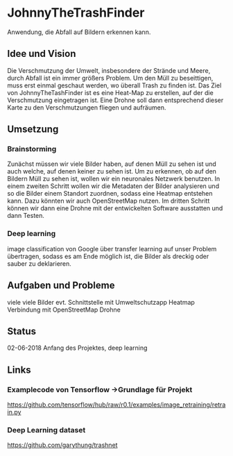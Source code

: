 # JohnnyTheTrashFinder
Anwendung, die Abfall auf Bildern erkennen kann.
## Idee und Vision
Die Verschmutzung der Umwelt, insbesondere der Strände und Meere, durch Abfall ist ein immer größers Problem. 
Um den Müll zu beseittigen, muss erst einmal geschaut werden, wo überall Trash zu finden ist.
Das Ziel von JohnnyTheTashFinder ist es eine Heat-Map zu erstellen, auf der die Verschmutzung eingetragen ist. 
Eine Drohne soll dann entsprechend dieser Karte zu den Verschmutzungen fliegen und aufräumen.
## Umsetzung
### Brainstorming
Zunächst müssen wir viele Bilder haben, auf denen Müll zu sehen ist und auch welche, auf denen keiner zu sehen ist. 
Um zu erkennen, ob auf den Bildern Müll zu sehen ist, wollen wir ein neuronales Netzwerk benutzen. 
In einem zweiten Schritt wollen wir die Metadaten der Bilder analysieren und so die Bilder einem Standort zuordnen, sodass eine Heatmap entstehen kann. Dazu könnten wir auch OpenStreetMap nutzen.
Im dritten Schritt können wir dann eine Drohne mit der entwickelten Software ausstatten und dann Testen.
### Deep learning
image classification von Google über transfer learning auf unser Problem übertragen, sodass es am Ende möglich ist, die Bilder als dreckig oder sauber zu deklarieren.
## Aufgaben und Probleme
viele viele Bilder
evt. Schnittstelle mit Umweltschutzapp
Heatmap
Verbindung mit OpenStreetMap
Drohne 
## Status
02-06-2018 Anfang des Projektes, deep learning 
## Links
### Examplecode von Tensorflow ->Grundlage für Projekt
https://github.com/tensorflow/hub/raw/r0.1/examples/image_retraining/retrain.py
### Deep Learning dataset
https://github.com/garythung/trashnet
